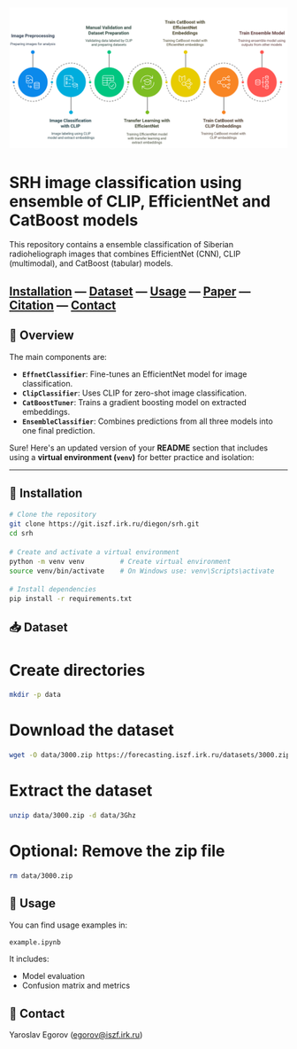 ![](fig/workflow.png)
---
# SRH image classification using ensemble of CLIP, EfficientNet and CatBoost models

This repository contains a ensemble classification of Siberian radioheliograph images that combines EfficientNet (CNN), CLIP (multimodal), and CatBoost (tabular) models.

## [Installation](#-installation) — [Dataset](#-dataset) — [Usage](#-usage) — [Paper](#paper) — [Citation](#citation) — [Contact](#-contact)

## 🧠 Overview

The main components are:

- **`EffnetClassifier`**: Fine-tunes an EfficientNet model for image classification.
- **`ClipClassifier`**: Uses CLIP for zero-shot image classification.
- **`CatBoostTuner`**: Trains a gradient boosting model on extracted embeddings.
- **`EnsembleClassifier`**: Combines predictions from all three models into one final prediction.


Sure! Here's an updated version of your **README** section that includes using a **virtual environment (`venv`)** for better practice and isolation:

---

## 🔧 Installation

```bash
# Clone the repository
git clone https://git.iszf.irk.ru/diegon/srh.git
cd srh

# Create and activate a virtual environment
python -m venv venv         # Create virtual environment
source venv/bin/activate    # On Windows use: venv\Scripts\activate

# Install dependencies
pip install -r requirements.txt
```


## 📥 Dataset

# Create directories
```bash
mkdir -p data
```

# Download the dataset
```bash
wget -O data/3000.zip https://forecasting.iszf.irk.ru/datasets/3000.zip
```

# Extract the dataset
```bash
unzip data/3000.zip -d data/3Ghz
```

# Optional: Remove the zip file
```bash
rm data/3000.zip
```

## 📄 Usage

You can find usage examples in:

```bash
example.ipynb
```

It includes:
- Model evaluation
- Confusion matrix and metrics



## 🤝 Contact

Yaroslav Egorov (egorov@iszf.irk.ru)

